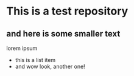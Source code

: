 # This is a test repository

## and here is some smaller text

lorem ipsum

* this is a list item
* and wow look, another one!



